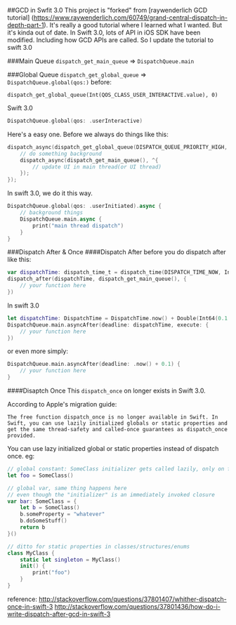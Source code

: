 ##GCD in Swfit 3.0
This project is "forked" from [raywenderlich GCD tutorial] (https://www.raywenderlich.com/60749/grand-central-dispatch-in-depth-part-1). It's really a good tutorial where I learned what I wanted. But it's kinda out of date. In Swift 3.0, lots of API in iOS SDK have been modified. Including how GCD APIs are called. So I update the tutorial to swift 3.0

###Main Queue
`dispatch_get_main_queue` => `DispatchQueue.main`

###Global Queue
`dispatch_get_global_queue` => `DispatchQueue.global(qos:)`
before:
```Swfit
dispatch_get_global_queue(Int(QOS_CLASS_USER_INTERACTIVE.value), 0)
```
Swift 3.0
```Swift
DispatchQueue.global(qos: .userInteractive)
```

Here's a easy one. Before we always do things like this:
```Swift
dispatch_async(dispatch_get_global_queue(DISPATCH_QUEUE_PRIORITY_HIGH, 0), ^{
    // do something background
    dispatch_async(dispatch_get_main_queue(), ^{
        // update UI in main thread(or UI thread)
    });
});
```
In swift 3.0, we do it this way.
```swift
DispatchQueue.global(qos: .userInitiated).async {
    // background things
    DispatchQueue.main.async {
        print("main thread dispatch")
    }
}
```

###Dispatch After & Once
####Dispatch After
before you do dispatch after like this:
```swift
var dispatchTime: dispatch_time_t = dispatch_time(DISPATCH_TIME_NOW, Int64(0.1 * Double(NSEC_PER_SEC)))
dispatch_after(dispatchTime, dispatch_get_main_queue(), {
    // your function here
})
```
In swift 3.0
```swift
let dispatchTime: DispatchTime = DispatchTime.now() + Double(Int64(0.1 * Double(NSEC_PER_SEC))) / Double(NSEC_PER_SEC)
DispatchQueue.main.asyncAfter(deadline: dispatchTime, execute: {
    // your function here
})
```
or even more simply:
```swift
DispatchQueue.main.asyncAfter(deadline: .now() + 0.1) {
    // your function here
}
```

####Disaptch Once
This `dispatch_once` on longer exists in Swift 3.0.

According to Apple's migration guide:
```
The free function dispatch_once is no longer available in Swift. In Swift, you can use lazily initialized globals or static properties and get the same thread-safety and called-once guarantees as dispatch_once provided.
```
You can use lazy initialized global or static properties instead of dispatch once. eg:
```swift
// global constant: SomeClass initializer gets called lazily, only on first use
let foo = SomeClass()

// global var, same thing happens here
// even though the "initializer" is an immediately invoked closure
var bar: SomeClass = {
    let b = SomeClass()
    b.someProperty = "whatever"
    b.doSomeStuff()
    return b
}()

// ditto for static properties in classes/structures/enums
class MyClass {
    static let singleton = MyClass()
    init() {
        print("foo")
    }
}
```

reference:
http://stackoverflow.com/questions/37801407/whither-dispatch-once-in-swift-3
http://stackoverflow.com/questions/37801436/how-do-i-write-dispatch-after-gcd-in-swift-3

